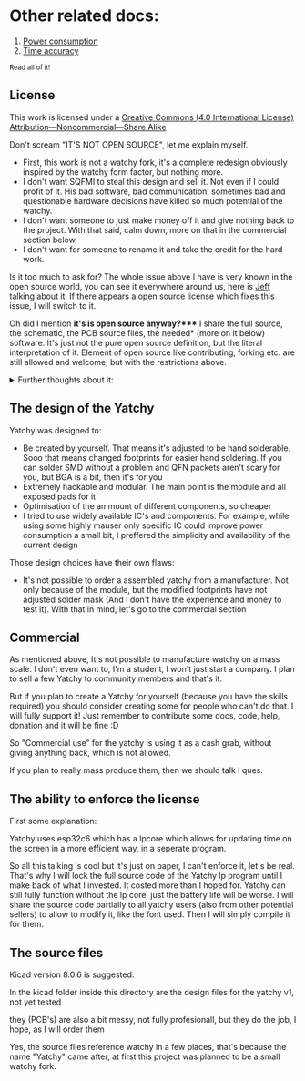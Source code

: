 # Other related docs:
1. [Power consumption](https://github.com/Szybet/Yatchy/tree/main/hardware/power-consumption)
2. [Time accuracy](https://github.com/Szybet/Yatchy/blob/main/hardware/time-accuracy.md)

<sub>Read all of it!</sub>
## License
This work is licensed under a [Creative Commons (4.0 International License) Attribution—Noncommercial—Share Alike](https://creativecommons.org/licenses/by-nc-sa/4.0/)

Don't scream "IT'S NOT OPEN SOURCE", let me explain myself.

- First, this work is not a watchy fork, it's a complete redesign obviously inspired by the watchy form factor, but nothing more.
- I don't want SQFMI to steal this design and sell it. Not even if I could profit of it. His bad software, bad communication, sometimes bad and questionable hardware decisions have killed so much potential of the watchy.
- I don't want someone to just make money off it and give nothing back to the project. With that said, calm down, more on that in the commercial section below.
- I don't want for someone to rename it and take the credit for the hard work.

Is it too much to ask for? The whole issue above I have is very known in the open source world, you can see it everywhere around us, here is [Jeff](https://youtu.be/4aaF2HgTVe8?t=84) talking about it. If there appears a open source license which fixes this issue, I will switch to it. 

Oh did I mention **it's is open source anyway?\*\*\*** I share the full source, the schematic, the PCB source files, the needed* (more on it below) software. It's just not the pure open source definition, but the literal interpretation of it. Element of open source like contributing, forking etc. are still allowed and welcome, but with the restrictions above.

<details>
  <summary>Further thoughts about it:</summary>

On https://opensource.org/osd we can see, in the first point "Free Redistribution" and well, first "as a component" hardware can't be a component really, so this point doesn't apply to hardware. The whole point doesn't work for hardware, we know how the world works, it works for software, that's why [InkWatchy](https://github.com/Szybet/InkWatchy) is GPL3. Let's search further, on https://www.oshwa.org/faq/#what-license-to-use we can see the question "Won’t people rip me off?" exactly what I have been searching for! The answer is "Maybe"... ugh... Well their explanation is good but a maybe is too much for me... There is also that: https://mifactori.de/non-commercial-is-not-open-source/

The blog post just shows a general opinion / statement on the internet about this topic, some of the points there make sense to me but some not at all, like `Yes, you do. But so does every patent` Wtf even is this? Sharing something to file a patent is completly different from sharing everything to be reproductible. Also patents can't be compared to hardware things most often because patents say you created something new, but hardware is often a combination of other creations, not entirely new things. Open source is not just "It's commercial, you can ripp me off", it's more than that...

so the entire situation is a joke for me. I can't have a "open source" hardware license without someone "Maybe" ripping me off. So it looks like that:

What I want from "Open source":
- To allow people modify, build their own from scratch, even sell the hardware to some extend, do deep repairs etc. (Which I do, but I'm forced to use the `Creative Commons (4.0 International License) Attribution—Noncommercial—Share Alike` license.)

What I don't want:
- People ripping me off

Sad, it just looks like someone long time ago took a software license, applied it to hardware which doesn't work in the real world and started calling out everyone "Uh oh, it's actually not open source because you are not allowing people to ripp you off"

</details>

## The design of the Yatchy
Yatchy was designed to:
- Be created by yourself. That means it's adjusted to be hand solderable. Sooo that means changed footprints for easier hand soldering. If you can solder SMD without a problem and QFN packets aren't scary for you, but BGA is a bit, then it's for you
- Extremely hackable and modular. The main point is the module and all exposed pads for it
- Optimisation of the ammount of different components, so cheaper
- I tried to use widely available IC's and components. For example, while using some highly mauser only specific IC could improve power consumption a small bit, I preffered the simplicity and availability of the current design

Those design choices have their own flaws:
- It's not possible to order a assembled yatchy from a manufacturer. Not only because of the module, but the modified footprints have not adjusted solder mask (And I don't have the experience and money to test it). With that in mind, let's go to the commercial section

## Commercial
As mentioned above, It's not possible to manufacture watchy on a mass scale. I don't even want to, I'm a student, I won't just start a company. I plan to sell a few Yatchy to community members and that's it.

But if you plan to create a Yatchy for yourself (because you have the skills required) you should consider creating some for people who can't do that. I will fully support it! Just remember to contribute some docs, code, help, donation and it will be fine :D

So "Commercial use" for the yatchy is using it as a cash grab, without giving anything back, which is not allowed.

If you plan to really mass produce them, then we should talk I ques.

## The ability to enforce the license
First some explanation:

Yatchy uses esp32c6 which has a lpcore which allows for updating time on the screen in a more efficient way, in a seperate program.

So all this talking is cool but it's just on paper, I can't enforce it, let's be real. That's why I will lock the full source code of the Yatchy lp program until I make back of what I invested. It costed more than I hoped for. Yatchy can still fully function without the lp core, just the battery life will be worse. I will share the source code partially to all yatchy users (also from other potential sellers) to allow to modify it, like the font used. Then I will simply compile it for them.

## The source files
Kicad version 8.0.6 is suggested.

In the kicad folder inside this directory are the design files for the yatchy v1, not yet tested

they (PCB's) are also a bit messy, not fully profesionall, but they do the job, I hope, as I will order them

Yes, the source files reference watchy in a few places, that's because the name "Yatchy" came after, at first this project was planned to be a small watchy fork.
